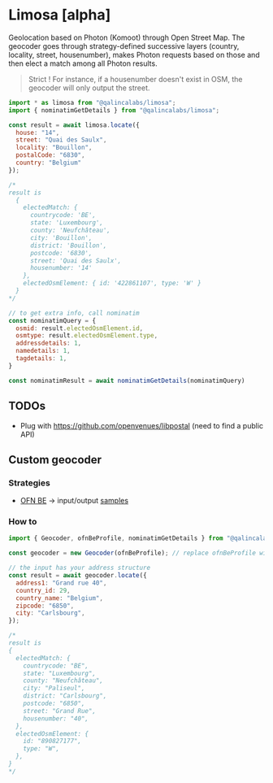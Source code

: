 # Limosa [alpha]

Geolocation based on Photon (Komoot) through Open Street Map. The geocoder goes through strategy-defined successive layers (country, locality, street, housenumber), makes Photon requests based on those and then elect a match among all Photon results.

> Strict ! For instance, if a housenumber doesn't exist in OSM, the geocoder will only output the street.

```javascript
import * as limosa from "@qalincalabs/limosa";
import { nominatimGetDetails } from "@qalincalabs/limosa";

const result = await limosa.locate({
  house: "14",
  street: "Quai des Saulx",
  locality: "Bouillon",
  postalCode: "6830",
  country: "Belgium"
});

/*
result is
  {
    electedMatch: {
      countrycode: 'BE',
      state: 'Luxembourg',
      county: 'Neufchâteau',
      city: 'Bouillon',
      district: 'Bouillon',
      postcode: '6830',
      street: 'Quai des Saulx',
      housenumber: '14'
    },
    electedOsmElement: { id: '422861107', type: 'W' }
  }
*/

// to get extra info, call nominatim
const nominatimQuery = {
  osmid: result.electedOsmElement.id,
  osmtype: result.electedOsmElement.type,
  addressdetails: 1,
  namedetails: 1,
  tagdetails: 1,
}

const nominatimResult = await nominatimGetDetails(nominatimQuery)
```

## TODOs

* Plug with https://github.com/openvenues/libpostal (need to find a public API)

## Custom geocoder

### Strategies

* [OFN BE](/configs/ofnBe.js) -> input/output [samples](https://github.com/qalincalabs/limosa/blob/main/configs/ofnBe.test.js#L20)

### How to

```javascript
import { Geocoder, ofnBeProfile, nominatimGetDetails } from "@qalincalabs/limosa";

const geocoder = new Geocoder(ofnBeProfile); // replace ofnBeProfile with your own defined profile

// the input has your address structure
const result = await geocoder.locate({
  address1: "Grand rue 40",
  country_id: 29,
  country_name: "Belgium",
  zipcode: "6850",
  city: "Carlsbourg",
});

/*
result is
{
  electedMatch: {
    countrycode: "BE",
    state: "Luxembourg",
    county: "Neufchâteau",
    city: "Paliseul",
    district: "Carlsbourg",
    postcode: "6850",
    street: "Grand Rue",
    housenumber: "40",
  },
  electedOsmElement: {
    id: "890827177",
    type: "W",
  },
}
*/
```